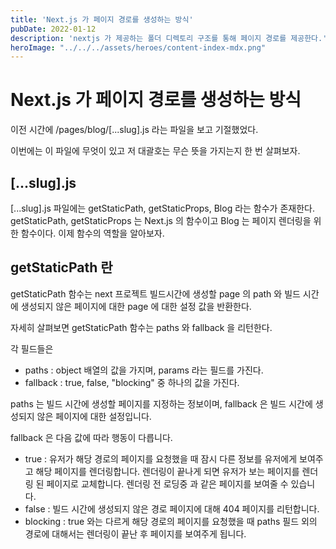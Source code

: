 ```yaml
---
title: 'Next.js 가 페이지 경로를 생성하는 방식'
pubDate: 2022-01-12
description: 'nextjs 가 제공하는 폴더 디렉토리 구조를 통해 페이지 경로를 제공한다.'
heroImage: "../../../assets/heroes/content-index-mdx.png"
---
```


# Next.js 가 페이지 경로를 생성하는 방식

이전 시간에 /pages/blog/[...slug].js 라는 파일을 보고 기절했었다.

이번에는 이 파일에 무엇이 있고 저 대괄호는 무슨 뜻을 가지는지 한 번 살펴보자.

## [...slug].js

[...slug].js 파일에는 getStaticPath, getStaticProps, Blog 라는 함수가 존재한다.
getStaticPath, getStaticProps 는 Next.js 의 함수이고 Blog 는 페이지 렌더링을 위한 함수이다.
이제 함수의 역할을 알아보자.

## getStaticPath 란

getStaticPath 함수는 next 프로젝트 빌드시간에 생성할 page 의 path 와
빌드 시간에 생성되지 않은 페이지에 대한 page 에 대한 설정 값을 반환한다.

자세히 살펴보면 getStaticPath 함수는 paths 와 fallback 을 리턴한다.

각 필드들은

- paths : object 배열의 값을 가지며, params 라는 필드를 가진다.
- fallback : true, false, "blocking" 중 하나의 값을 가진다.

paths 는 빌드 시간에 생성할 페이지를 지정하는 정보이며, fallback 은 빌드 시간에 생성되지 않은 페이지에 대한 설정입니다.

fallback 은 다음 값에 따라 행동이 다릅니다.

- true : 유저가 해당 경로의 페이지를 요청했을 때 잠시 다른 정보를 유저에게 보여주고 해당 페이지를 렌더링합니다.
  렌더링이 끝나게 되면 유저가 보는 페이지를 렌더링 된 페이지로 교체합니다. 렌더링 전 로딩중 과 같은 페이지를 보여줄 수 있습니다.
- false : 빌드 시간에 생성되지 않은 경로 페이지에 대해 404 페이지를 리턴합니다.
- blocking : true 와는 다르게 해당 경로의 페이지를 요청했을 때 paths 필드 외의 경로에 대해서는 렌더링이 끝난 후 페이지를 보여주게 됩니다.
